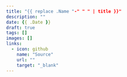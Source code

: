 ```yaml
---
title: "{{ replace .Name "-" " " | title }}"
description: ""
date: {{ .Date }}
draft: true
tags: []
images: []
links:
  - icon: github
    name: "Source"
    url: ""
    target: "_blank"
---
```

